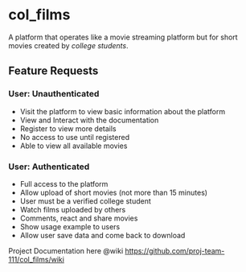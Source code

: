 # col_films

A platform that operates like a movie streaming platform but for short movies created by *college students*.

## Feature Requests
### User: Unauthenticated
- Visit the platform to view basic information about the platform
- View and Interact with the documentation
- Register to view more details
- No access to use until registered
- Able to view all available movies
### User: Authenticated

- Full access to the platform
- Allow upload of short movies (not more than 15 minutes)
- User must be a verified college student
- Watch films uploaded by others
- Comments, react and share movies
- Show usage example to users
- Allow user save data and come back to download

Project Documentation here @wiki  https://github.com/proj-team-111/col_films/wiki

